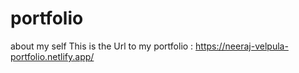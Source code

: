 # portfolio
about my self
This is the Url to my portfolio : https://neeraj-velpula-portfolio.netlify.app/
